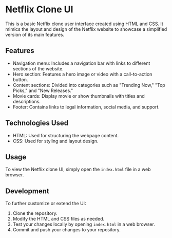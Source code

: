 # Netflix Clone UI

This is a basic Netflix clone user interface created using HTML and CSS. It mimics the layout and design of the Netflix website to showcase a simplified version of its main features.

## Features

- Navigation menu: Includes a navigation bar with links to different sections of the website.
- Hero section: Features a hero image or video with a call-to-action button.
- Content sections: Divided into categories such as "Trending Now," "Top Picks," and "New Releases."
- Movie cards: Display movie or show thumbnails with titles and descriptions.
- Footer: Contains links to legal information, social media, and support.

## Technologies Used

- HTML: Used for structuring the webpage content.
- CSS: Used for styling and layout design.

## Usage

To view the Netflix clone UI, simply open the `index.html` file in a web browser.

## Development

To further customize or extend the UI:

1. Clone the repository.
2. Modify the HTML and CSS files as needed.
3. Test your changes locally by opening `index.html` in a web browser.
4. Commit and push your changes to your repository.
